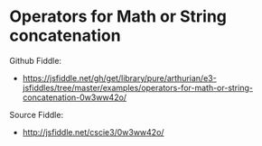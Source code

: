 # Operators for Math or String concatenation

Github Fiddle:
- https://jsfiddle.net/gh/get/library/pure/arthurian/e3-jsfiddles/tree/master/examples/operators-for-math-or-string-concatenation-0w3ww42o/

Source Fiddle:
- http://jsfiddle.net/cscie3/0w3ww42o/

